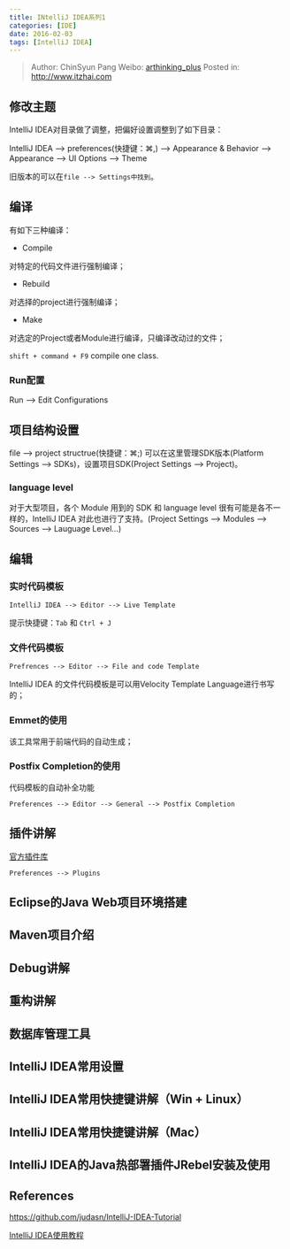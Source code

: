 ```yaml
---
title: INtelliJ IDEA系列1
categories: [IDE]
date: 2016-02-03
tags: [IntelliJ IDEA]
---
```


> Author: ChinSyun Pang
> Weibo: [arthinking_plus](http://weibo.com/arthinkingplus)
> Posted in: http://www.itzhai.com

## 修改主题

IntelliJ IDEA对目录做了调整，把偏好设置调整到了如下目录：

IntelliJ IDEA --> preferences(快捷键：⌘,) --> Appearance & Behavior --> Appearance --> UI Options --> Theme

旧版本的可以在`file --> Settings中找到`。

## 编译
有如下三种编译：

* Compile

对特定的代码文件进行强制编译；

* Rebuild

对选择的project进行强制编译；

* Make


对选定的Project或者Module进行编译，只编译改动过的文件；

`shift + command + F9`  compile one class.

### Run配置
Run --> Edit Configurations


## 项目结构设置
file --> project structrue(快捷键：⌘;)
可以在这里管理SDK版本(Platform Settings --> SDKs)，设置项目SDK(Project Settings --> Project)。

### language level
对于大型项目，各个 Module 用到的 SDK 和 language level 很有可能是各不一样的，IntelliJ IDEA 对此也进行了支持。(Project Settings --> Modules --> Sources --> Lauguage Level...)

## 编辑
### 实时代码模板
```
IntelliJ IDEA --> Editor --> Live Template
```

提示快捷键：`Tab` 和 `Ctrl + J`

### 文件代码模板
```
Prefrences --> Editor --> File and code Template
```

IntelliJ IDEA 的文件代码模板是可以用Velocity Template Language进行书写的；

### Emmet的使用
该工具常用于前端代码的自动生成；

### Postfix Completion的使用

代码模板的自动补全功能

```
Preferences --> Editor --> General --> Postfix Completion
```

## 插件讲解
[官方插件库](https://plugins.jetbrains.com/)
```
Preferences --> Plugins
```

## Eclipse的Java Web项目环境搭建

## Maven项目介绍

## Debug讲解

## 重构讲解

## 数据库管理工具

## IntelliJ IDEA常用设置

## IntelliJ IDEA常用快捷键讲解（Win + Linux）

## IntelliJ IDEA常用快捷键讲解（Mac）

## IntelliJ IDEA的Java热部署插件JRebel安装及使用

## References

https://github.com/judasn/IntelliJ-IDEA-Tutorial

[IntelliJ IDEA使用教程](http://wiki.jikexueyuan.com/project/intellij-idea-tutorial/)



